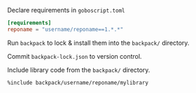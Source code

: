 Declare requirements in `goboscript.toml`

```toml
[requirements]
reponame = "username/reponame==1.*.*"
```

Run `backpack` to lock & install them into the `backpack/` directory.

Commit `backpack-lock.json` to version control.

Include library code from the `backpack/` directory.

```
%include backpack/username/reponame/mylibrary
```
